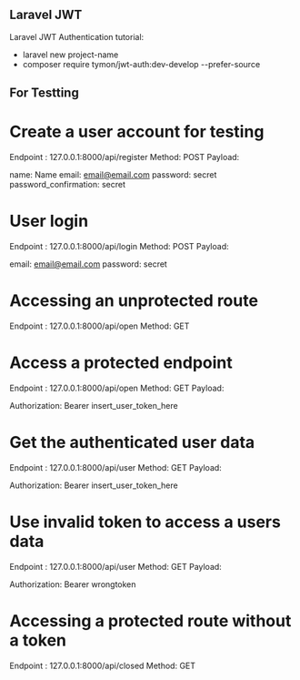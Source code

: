 
## Laravel JWT 

Laravel JWT Authentication tutorial:

- laravel new project-name
- composer require tymon/jwt-auth:dev-develop --prefer-source


## For Testting

# Create a user account for testing

Endpoint : 127.0.0.1:8000/api/register
Method: POST
Payload:

name: Name
email: email@email.com
password: secret
password_confirmation: secret

# User login
Endpoint : 127.0.0.1:8000/api/login
Method: POST
Payload:

email: email@email.com
password: secret

# Accessing an unprotected route

Endpoint : 127.0.0.1:8000/api/open
Method: GET

# Access a protected endpoint

Endpoint : 127.0.0.1:8000/api/open
Method: GET
Payload:

Authorization: Bearer insert_user_token_here

# Get the authenticated user data

Endpoint : 127.0.0.1:8000/api/user
Method: GET
Payload:

Authorization: Bearer insert_user_token_here

# Use invalid token to access a users data

Endpoint : 127.0.0.1:8000/api/user
Method: GET
Payload:

Authorization: Bearer wrongtoken

# Accessing a protected route without a token

Endpoint : 127.0.0.1:8000/api/closed
Method: GET

